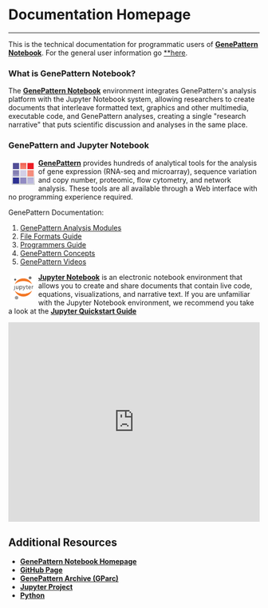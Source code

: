 
# Documentation Homepage

---

<!-- |Documentation|Release Notes|
|--|--|
|[Programmatic Features](programmatic/)|[GenePattern Notebook Repository](releases/#genepattern-notebook-repository)|
|[Local Installation](local-installation/)|[GenePattern Notebook Extension](releases/#genepattern-notebook-extension)|
|[For Jupyter Users](jupyter-users)|[GenePattern Python Library](releases/#genepattern-python-library)|
|[FAQ](faq)|[Notebook Tool Manager](releases/#notebook-tool-manager)||
|[Contact](contact)|[Rich Text Editor](releases/#rich-text-editor)|| -->

This is the technical documentation for programmatic users of [**GenePattern Notebook**](http://genepattern-notebook.org). For the general user information go [**here](http://genepattern-notebook.org/basic-features).

### What is GenePattern Notebook?

The [**GenePattern Notebook**](http://genepattern-notebook.org) environment integrates GenePattern's analysis platform with the Jupyter Notebook system, allowing researchers to create documents that interleave formatted text, graphics and other multimedia, executable code, and GenePattern analyses, creating a single "research narrative" that puts scientific discussion and analyses in the same place.

### GenePattern and Jupyter Notebook

<a href="http://genepattern.org"><img src="img/genepattern.png" width=50px style="float: left; margin: 5px;" id="genepattern-img"></a> [**GenePattern**](https://genepattern.org) provides hundreds of analytical tools for the analysis of gene expression (RNA-seq and microarray), sequence variation and copy number, proteomic, flow cytometry, and network analysis. These tools are all available through a Web interface with no programming experience required.

GenePattern Documentation:  

1. [GenePattern Analysis Modules](https://genepattern.org/modules)
2. [File Formats Guide](https://genepattern.org/file-formats-guide)
3. [Programmers Guide](https://genepattern.org/programmers-guide)
4. [GenePattern Concepts](https://genepattern.org/concepts)
5. [GenePattern Videos](https://genepattern.org/video-tutorials)

<a href="https://jupyter.org"><img src="img/jupyter.png" width=50px style="float: left; margin: 5px;" id="jupyter-img"></a> [**Jupyter Notebook**](https://jupyter.org) is an electronic notebook environment that allows you to create and share documents that contain live code, equations, visualizations, and narrative text. If you are unfamiliar with the Jupyter Notebook environment, we recommend you take a look at the [**Jupyter Quickstart Guide**](https://jupyter.readthedocs.io/en/latest/content-quickstart.html)



<iframe width="100%" height="400px" src="https://www.youtube.com/embed/8npzyGLpUHU" frameborder="0" allowfullscreen="" align="center"></iframe>

## Additional Resources

- [**GenePattern Notebook Homepage**](https://genepattern-notebook.org)
- [**GitHub Page**](https://github.com/genepattern/genepattern-notebook)
- [**GenePattern Archive (GParc)**](http://www.gparc.org/)
- [**Jupyter Project**](http://jupyter.org/)
- [**Python**](https://www.python.org/)
